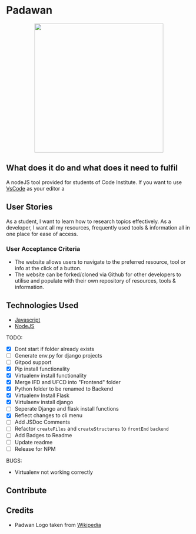 <!-- markdownlint-disable MD033 -->
# Padawan

<div align="center">
  <img src="https://octodex.github.com/images/octobiwan.jpg" height="350" width="350">
</div>

## What does it do and what does it need to fulfil

A nodeJS tool provided for students of Code Institute.
If you want to use [VsCode](https://code.visualstudio.com/") as your editor a

## User Stories

As a student, I want to learn how to research topics effectively.
As a developer, I want all my resources, frequently used tools & information all in one place for ease of access.

### User Acceptance Criteria

- The website allows users to navigate to the preferred resource, tool or info at the click of a button.
- The website can be forked/cloned via Github for other developers to utilise and populate with their own repository of resources, tools & information.

## Technologies Used

- [Javascript](https://developer.mozilla.org/en-US/docs/Learn/Getting_started_with_the_web/JavaScript_basics)
- [NodeJS](https://www.nodejs.org)

TODO:

- [x] Dont start if folder already exists
- [ ] Generate env.py for django projects
- [ ] Gitpod support
- [x] Pip install functionality
- [x] Virtualenv install functionality
- [x] Merge IFD and UFCD into "Frontend" folder
- [x] Python folder to be renamed to Backend
- [x] Virtualenv Install Flask
- [x] Virtulaenv install django
- [ ] Seperate Django and flask install functions
- [x] Reflect changes to cli menu
- [ ] Add JSDoc Comments
- [ ] Refactor `createFiles` and `createStructures` to `frontEnd` `backend`
- [ ] Add Badges to Readme
- [ ] Update readme
- [ ] Release for NPM

BUGS:

- Virtualenv not working correctly

## Contribute

## Credits

- Padwan Logo taken from [Wikipedia]("https://upload.wikimedia.org/wikipedia/en/d/d7/Ahsoka_Tano.png)
